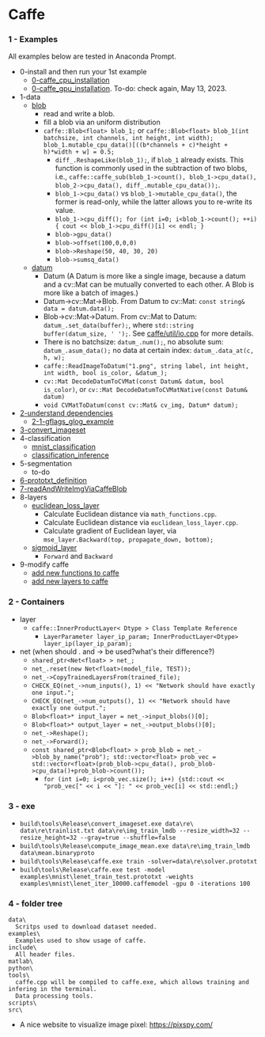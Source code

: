 # Caffe
### 1 - Examples
All examples below are tested in Anaconda Prompt.

+ 0-install and then run your 1st example
  + [0-caffe_cpu_installation](./0-install/0-caffe_cpu_installation.md)
  + [0-caffe_gpu_installation](./0-install/0-caffe_gpu_installation.md). To-do: check again, May 13, 2023.
+ 1-data
  + [blob](./1-data/blob/)
    + read and write a blob.
    + fill a blob via an uniform distribution
    + `caffe::Blob<float> blob_1;` or `caffe::Blob<float> blob_1(int batchsize, int channels, int height, int width); blob_1.mutable_cpu_data()[((b*channels + c)*height + h)*width + w] = 0.5;`
      + `diff_.ReshapeLike(blob_1);`, if `blob_1` already exists. This function is commonly used in the subtraction of two blobs, i.e., `caffe::caffe_sub(blob_1->count(), blob_1->cpu_data(), blob_2->cpu_data(), diff_.mutable_cpu_data());`.
      + `blob_1->cpu_data()` vs `blob_1->mutable_cpu_data()`, the former is read-only, while the latter allows you to re-write its value.
      + `blob_1->cpu_diff(); for (int i=0; i<blob_1->count(); ++i) { cout << blob_1->cpu_diff()[i] << endl; }`
      + `blob->gpu_data()`
      + `blob->offset(100,0,0,0)`
      + `blob->Reshape(50, 40, 30, 20)`
      + `blob->sumsq_data()`
  + [datum](./1-data/datumAndBlob/)
    + Datum (A Datum is more like a single image, because a datum and a cv::Mat can be mutually converted to each other. A Blob is more like a batch of images.)
    + Datum->cv::Mat->Blob. From Datum to cv::Mat: `const string& data = datum.data();`
    + Blob->cv::Mat->Datum. From cv::Mat to Datum: `datum_.set_data(buffer);`, where `std::string buffer(datum_size, ' ');`. See [caffe/util/io.cpp](https://github.com/BVLC/caffe/blob/master/src/caffe/util/io.cpp) for more details.
    + There is no batchsize: `datum_.num();`, no absolute sum: `datum_.asum_data();` no data at certain index: `datum_.data_at(c, h, w);`
    + `caffe::ReadImageToDatum("1.png", string label, int height, int width, bool is_color, &datum_);`
    + `cv::Mat DecodeDatumToCVMat(const Datum& datum, bool is_color)`, or `cv::Mat DecodeDatumToCVMatNative(const Datum& datum)`
    + `void CVMatToDatum(const cv::Mat& cv_img, Datum* datum);`
+ [2-understand dependencies](2-dependencies)
    + [2-1-gflags_glog_example](2-dependencies/2-1-gflags_glog_example)
+ [3-convert_imageset](3-convert_imageset)
+ 4-classification
  + [mnist_classification](./4-classification/mnist_classification/)
  + [classification_inference](./4-classification/classification_inference/readme.md)
+ 5-segmentation
  + to-do
+ [6-prototxt_definition](6-prototxt_definition)
+ [7-readAndWriteImgViaCaffeBlob](7-readAndWriteImgViaCaffeBlob)
+ 8-layers
  + [euclidean_loss_layer](./8-layers/euclidean_loss_layer/readme.md)
    + Calculate Euclidean distance via `math_functions.cpp`.
    + Calculate Euclidean distance via `euclidean_loss_layer.cpp`.
    + Calculate gradient of Euclidean layer, via `mse_layer.Backward(top, propagate_down, bottom);`
  + [sigmoid_layer](./8-layers/sigmoid_layer/)
    + `Forward` and `Backward`
+ 9-modify caffe
  + [add new functions to caffe](./9-modifyCaffe/addNewFunctionsToCaffe/readme.md)
  + [add new layers to caffe](./9-modifyCaffe/addNewLayersToCaffe/readme.md)
### 2 - Containers
+ layer
  + `caffe::InnerProductLayer< Dtype > Class Template Reference`
    + `LayerParameter layer_ip_param; InnerProductLayer<Dtype> layer_ip(layer_ip_param);`
+ net (when should . and -> be used?what's their difference?)
  + `shared_ptr<Net<float> > net_;`
  + `net_.reset(new Net<float>(model_file, TEST));`
  + `net_->CopyTrainedLayersFrom(trained_file);`
  + `CHECK_EQ(net_->num_inputs(), 1) << "Network should have exactly one input.";`
  + `CHECK_EQ(net_->num_outputs(), 1) << "Network should have exactly one output.";`
  + `Blob<float>* input_layer = net_->input_blobs()[0];`
  + `Blob<float>* output_layer = net_->output_blobs()[0];`
  + `net_->Reshape();`
  + `net_->Forward();`
  + `const shared_ptr<Blob<float> > prob_blob = net_->blob_by_name("prob"); std::vector<float> prob_vec = std::vector<float>(prob_blob->cpu_data(), prob_blob->cpu_data()+prob_blob->count());`
    + `for (int i=0; i<prob_vec.size(); i++) {std::cout << "prob_vec[" << i << "]: " << prob_vec[i] << std::endl;}`
### 3 - exe
+ `build\tools\Release\convert_imageset.exe data\re\ data\re\trainlist.txt data\re\img_train_lmdb --resize_width=32 --resize_height=32 --gray=true --shuffle=false`
+ `build\tools\Release\compute_image_mean.exe data\re\img_train_lmdb data\mean.binaryproto`
+ `build\tools\Release\caffe.exe train -solver=data\re\solver.prototxt`
+ `build\tools\Release\caffe.exe test -model examples\mnist\lenet_train_test.prototxt -weights examples\mnist\lenet_iter_10000.caffemodel -gpu 0 -iterations 100`

### 4 - folder tree
```
data\
  Scritps used to download dataset needed.
examples\
  Examples used to show usage of caffe.
include\
  All header files.
matlab\
python\
tools\
  caffe.cpp will be compiled to caffe.exe, which allows training and infering in the terminal.
  Data processing tools.
scripts\
src\
```
+ A nice website to visualize image pixel: https://pixspy.com/
